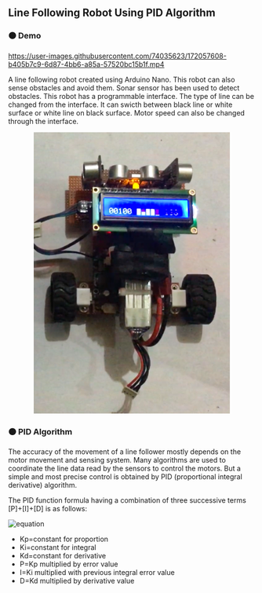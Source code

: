 ## Line Following Robot Using PID Algorithm

### 🟠 Demo

https://user-images.githubusercontent.com/74035623/172057608-b405b7c9-6d87-4bb6-a85a-57520bc15b1f.mp4

A line following robot created using Arduino Nano. This robot can also sense obstacles and avoid them. Sonar sensor has been used to detect obstacles. This robot has a programmable interface. The type of line can be changed from the interface. It can swicth between black line or white surface or white line on black surface. Motor speed can also be changed through the interface. 
<p align="center">
<img src="https://github.com/mwasikz/Line-Following-Robot/blob/main/reademe_assets/LFR.png" width="400">
</p>

### 🟠 PID Algorithm
The accuracy of the movement of a line follower mostly depends on the motor movement and sensing system. Many algorithms are used to coordinate the line data read by the sensors to control the motors. But a simple and most precise control is obtained by PID (proportional integral derivative) algorithm.

The PID function formula having a combination of three successive terms [P]+[I]+[D] is as follows:

![equation](https://latex.codecogs.com/svg.image?f(t)%20=%20%5BK_%7Bp%7De(t)%5D&plus;%5BK_%7Bi%7D%5Cint%20e(t)dt%5D&plus;%5BK_%7Bp%7D%5Cfrac%7Bde%7D%7Bdt%7D%5D)

- Kp=constant for proportion
- Ki=constant for integral
- Kd=constant for derivative
- P=Kp multiplied by error value
- I=Ki multiplied with previous integral error value
- D=Kd multiplied by derivative value


